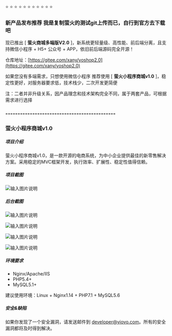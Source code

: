  :star:  :star:  :star:  :star:  :star: :star:  :star:  :star:  :star:  :star:  :star:

### 新产品发布推荐 我是复制萤火的测试git上传而已，自行到官方去下载吧

现已推出 [ **萤火商城多端版V2.0** ]，新系统更轻量级、高性能、前后端分离，且支持微信小程序 + H5+ 公众号 + APP，依旧前后端源码完全开源！

仓库地址：[https://gitee.com/xany/yoshop2.0](https://gitee.com/xany/yoshop2.0)

如果您没有多端需求，只想使用微信小程序 推荐使用 [ **萤火小程序商城v1.0** ]，稳定性更好，对服务器要求低，技术栈少，二次开发更简便

注：二者并非升级关系，因产品理念和技术架构完全不同，属于两套产品，可根据需求进行选择

### ---------------------------------------------


### 萤火小程序商城v1.0

##### 项目介绍
萤火小程序商城v1.0，是一款开源的电商系统，为中小企业提供最佳的新零售解决方案。采用稳定的MVC框架开发，执行效率、扩展性、稳定性值得信赖。

##### 项目截图
![输入图片说明](https://gitee.com/uploads/images/2018/0629/144738_39b279a7_597459.png "前端.png")

##### 后台截图
![输入图片说明](https://gitee.com/uploads/images/2018/0629/144835_4e7858ef_597459.png "后台-商品列表.png")

![输入图片说明](https://gitee.com/uploads/images/2018/0629/144851_2a4c1e50_597459.png "后台-新增商品.png")

![输入图片说明](https://gitee.com/uploads/images/2018/0629/144952_acc1d20d_597459.png "后台-首页设计.png")

![输入图片说明](https://gitee.com/uploads/images/2018/0629/145004_5a5ba42c_597459.png "后台-配送设置.png")

##### 环境要求
- Nginx/Apache/IIS
- PHP5.4+
- MySQL5.1+

建议使用环境：Linux + Nginx1.14 + PHP7.1 + MySQL5.6


##### 安全&缺陷
如果你发现了一个安全漏洞，请发送邮件到 developer@yiovo.com。所有的安全漏洞都将及时得到解决。

